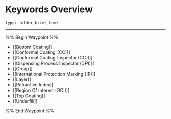 # Keywords Overview
 
```ccard
type: folder_brief_live
```
 
---
%% Begin Waypoint %%
- [[Bottom Coating]]
- [[Conformal Coating (CC)]]
- [[Conformal Coating Inspector (CCI)]]
- [[Dispensing Process Inspector (DPI)]]
- [[Group]]
- [[International Protection Marking (IP)]]
- [[Layer]]
- [[Refractive Index]]
- [[Region Of Interest (ROI)]]
- [[Top Coating]]
- [[Underfill]]

%% End Waypoint %%